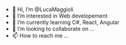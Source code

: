 - 👋 Hi, I’m @LucaMaggioli
- 👀 I’m interested in Web developement
- 🌱 I’m currently learning C#, React, Angular
- 💞️ I’m looking to collaborate on ...
- 📫 How to reach me ...

<!---
LucaMaggioli/LucaMaggioli is a ✨ special ✨ repository because its `README.md` (this file) appears on your GitHub profile.
You can click the Preview link to take a look at your changes.
--->
